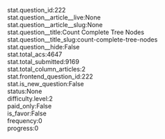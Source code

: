 stat.question_id:222  
stat.question__article__live:None  
stat.question__article__slug:None  
stat.question__title:Count Complete Tree Nodes  
stat.question__title_slug:count-complete-tree-nodes  
stat.question__hide:False  
stat.total_acs:4647  
stat.total_submitted:9169  
stat.total_column_articles:2  
stat.frontend_question_id:222  
stat.is_new_question:False  
status:None  
difficulty.level:2  
paid_only:False  
is_favor:False  
frequency:0  
progress:0  
